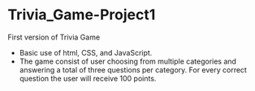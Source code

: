 # Trivia_Game-Project1
First version of Trivia Game 
- Basic use of html, CSS, and JavaScript. 
- The game consist of user choosing from multiple categories and answering a total of three questions per category. For every correct question the user will receive 100 points. 


